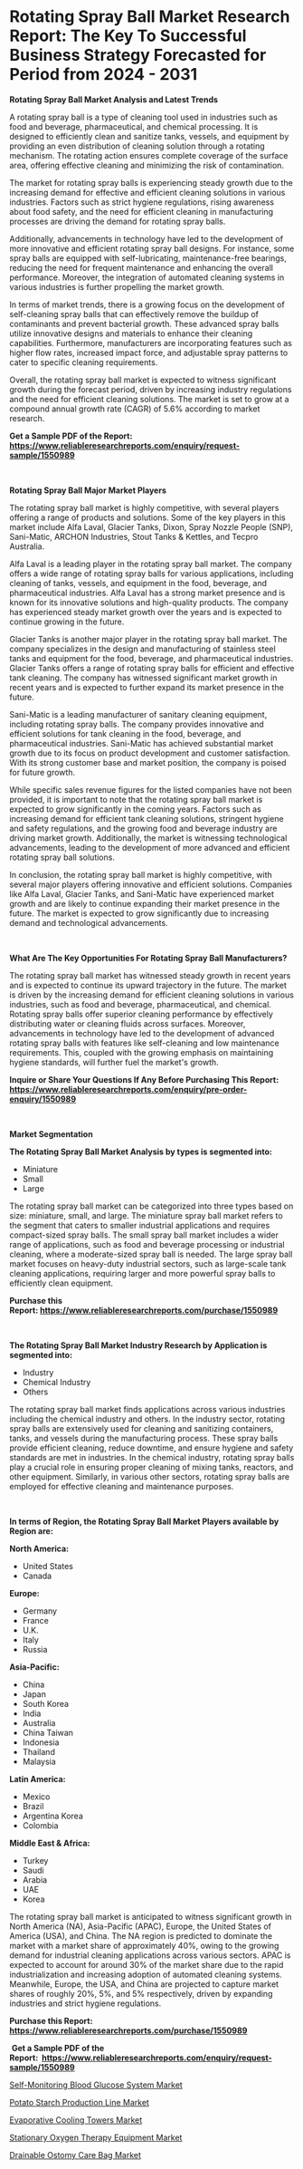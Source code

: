 <p><h1>Rotating Spray Ball Market Research Report: The Key To Successful Business Strategy Forecasted for Period from 2024 - 2031</h1></p><p><strong>Rotating Spray Ball Market Analysis and Latest Trends</strong></p>
<p><p>A rotating spray ball is a type of cleaning tool used in industries such as food and beverage, pharmaceutical, and chemical processing. It is designed to efficiently clean and sanitize tanks, vessels, and equipment by providing an even distribution of cleaning solution through a rotating mechanism. The rotating action ensures complete coverage of the surface area, offering effective cleaning and minimizing the risk of contamination.</p><p>The market for rotating spray balls is experiencing steady growth due to the increasing demand for effective and efficient cleaning solutions in various industries. Factors such as strict hygiene regulations, rising awareness about food safety, and the need for efficient cleaning in manufacturing processes are driving the demand for rotating spray balls.</p><p>Additionally, advancements in technology have led to the development of more innovative and efficient rotating spray ball designs. For instance, some spray balls are equipped with self-lubricating, maintenance-free bearings, reducing the need for frequent maintenance and enhancing the overall performance. Moreover, the integration of automated cleaning systems in various industries is further propelling the market growth.</p><p>In terms of market trends, there is a growing focus on the development of self-cleaning spray balls that can effectively remove the buildup of contaminants and prevent bacterial growth. These advanced spray balls utilize innovative designs and materials to enhance their cleaning capabilities. Furthermore, manufacturers are incorporating features such as higher flow rates, increased impact force, and adjustable spray patterns to cater to specific cleaning requirements.</p><p>Overall, the rotating spray ball market is expected to witness significant growth during the forecast period, driven by increasing industry regulations and the need for efficient cleaning solutions. The market is set to grow at a compound annual growth rate (CAGR) of 5.6% according to market research.</p></p>
<p><strong>Get a Sample PDF of the Report:&nbsp; <a href="https://www.reliableresearchreports.com/enquiry/request-sample/1550989">https://www.reliableresearchreports.com/enquiry/request-sample/1550989</a></strong></p>
<p>&nbsp;</p>
<p><strong>Rotating Spray Ball Major Market Players</strong></p>
<p><p>The rotating spray ball market is highly competitive, with several players offering a range of products and solutions. Some of the key players in this market include Alfa Laval, Glacier Tanks, Dixon, Spray Nozzle People (SNP), Sani-Matic, ARCHON Industries, Stout Tanks & Kettles, and Tecpro Australia.</p><p>Alfa Laval is a leading player in the rotating spray ball market. The company offers a wide range of rotating spray balls for various applications, including cleaning of tanks, vessels, and equipment in the food, beverage, and pharmaceutical industries. Alfa Laval has a strong market presence and is known for its innovative solutions and high-quality products. The company has experienced steady market growth over the years and is expected to continue growing in the future.</p><p>Glacier Tanks is another major player in the rotating spray ball market. The company specializes in the design and manufacturing of stainless steel tanks and equipment for the food, beverage, and pharmaceutical industries. Glacier Tanks offers a range of rotating spray balls for efficient and effective tank cleaning. The company has witnessed significant market growth in recent years and is expected to further expand its market presence in the future.</p><p>Sani-Matic is a leading manufacturer of sanitary cleaning equipment, including rotating spray balls. The company provides innovative and efficient solutions for tank cleaning in the food, beverage, and pharmaceutical industries. Sani-Matic has achieved substantial market growth due to its focus on product development and customer satisfaction. With its strong customer base and market position, the company is poised for future growth.</p><p>While specific sales revenue figures for the listed companies have not been provided, it is important to note that the rotating spray ball market is expected to grow significantly in the coming years. Factors such as increasing demand for efficient tank cleaning solutions, stringent hygiene and safety regulations, and the growing food and beverage industry are driving market growth. Additionally, the market is witnessing technological advancements, leading to the development of more advanced and efficient rotating spray ball solutions.</p><p>In conclusion, the rotating spray ball market is highly competitive, with several major players offering innovative and efficient solutions. Companies like Alfa Laval, Glacier Tanks, and Sani-Matic have experienced market growth and are likely to continue expanding their market presence in the future. The market is expected to grow significantly due to increasing demand and technological advancements.</p></p>
<p>&nbsp;</p>
<p><strong>What Are The Key Opportunities For Rotating Spray Ball Manufacturers?</strong></p>
<p><p>The rotating spray ball market has witnessed steady growth in recent years and is expected to continue its upward trajectory in the future. The market is driven by the increasing demand for efficient cleaning solutions in various industries, such as food and beverage, pharmaceutical, and chemical. Rotating spray balls offer superior cleaning performance by effectively distributing water or cleaning fluids across surfaces. Moreover, advancements in technology have led to the development of advanced rotating spray balls with features like self-cleaning and low maintenance requirements. This, coupled with the growing emphasis on maintaining hygiene standards, will further fuel the market's growth.</p></p>
<p><strong>Inquire or Share Your Questions If Any Before Purchasing This Report: <a href="https://www.reliableresearchreports.com/enquiry/pre-order-enquiry/1550989">https://www.reliableresearchreports.com/enquiry/pre-order-enquiry/1550989</a></strong></p>
<p>&nbsp;</p>
<p><strong>Market Segmentation</strong></p>
<p><strong>The Rotating Spray Ball Market Analysis by types is segmented into:</strong></p>
<p><ul><li>Miniature</li><li>Small</li><li>Large</li></ul></p>
<p><p>The rotating spray ball market can be categorized into three types based on size: miniature, small, and large. The miniature spray ball market refers to the segment that caters to smaller industrial applications and requires compact-sized spray balls. The small spray ball market includes a wider range of applications, such as food and beverage processing or industrial cleaning, where a moderate-sized spray ball is needed. The large spray ball market focuses on heavy-duty industrial sectors, such as large-scale tank cleaning applications, requiring larger and more powerful spray balls to efficiently clean equipment.</p></p>
<p><strong>Purchase this Report:&nbsp;<a href="https://www.reliableresearchreports.com/purchase/1550989">https://www.reliableresearchreports.com/purchase/1550989</a></strong></p>
<p>&nbsp;</p>
<p><strong>The Rotating Spray Ball Market Industry Research by Application is segmented into:</strong></p>
<p><ul><li>Industry</li><li>Chemical Industry</li><li>Others</li></ul></p>
<p><p>The rotating spray ball market finds applications across various industries including the chemical industry and others. In the industry sector, rotating spray balls are extensively used for cleaning and sanitizing containers, tanks, and vessels during the manufacturing process. These spray balls provide efficient cleaning, reduce downtime, and ensure hygiene and safety standards are met in industries. In the chemical industry, rotating spray balls play a crucial role in ensuring proper cleaning of mixing tanks, reactors, and other equipment. Similarly, in various other sectors, rotating spray balls are employed for effective cleaning and maintenance purposes.</p></p>
<p>&nbsp;</p>
<p><strong>In terms of Region, the Rotating Spray Ball Market Players available by Region are:</strong></p>
<p>
    <p> <strong> North America: </strong>
        <ul>
            <li>United States</li>
            <li>Canada</li>
        </ul>
        </p> 
    <p> <strong> Europe: </strong>
        <ul>
            <li>Germany</li>
            <li>France</li>
            <li>U.K.</li>
            <li>Italy</li>
            <li>Russia</li>
        </ul>
        </p> 
    <p> <strong> Asia-Pacific: </strong>
        <ul>
            <li>China</li>
            <li>Japan</li>
            <li>South Korea</li>
            <li>India</li>
            <li>Australia</li>
            <li>China Taiwan</li>
            <li>Indonesia</li>
            <li>Thailand</li>
            <li>Malaysia</li>
        </ul>
        </p> 
    <p> <strong> Latin America: </strong>
        <ul>
            <li>Mexico</li>
            <li>Brazil</li>
            <li>Argentina Korea</li>
            <li>Colombia</li>
        </ul>
        </p> 
    <p> <strong> Middle East & Africa: </strong>
        <ul>
            <li>Turkey</li>
            <li>Saudi</li>
            <li>Arabia</li>
            <li>UAE</li>
            <li>Korea</li>
        </ul>
    </p>
    </p>
<p><p>The rotating spray ball market is anticipated to witness significant growth in North America (NA), Asia-Pacific (APAC), Europe, the United States of America (USA), and China. The NA region is predicted to dominate the market with a market share of approximately 40%, owing to the growing demand for industrial cleaning applications across various sectors. APAC is expected to account for around 30% of the market share due to the rapid industrialization and increasing adoption of automated cleaning systems. Meanwhile, Europe, the USA, and China are projected to capture market shares of roughly 20%, 5%, and 5% respectively, driven by expanding industries and strict hygiene regulations.</p></p>
<p><strong>Purchase this Report: <a href="https://www.reliableresearchreports.com/purchase/1550989">https://www.reliableresearchreports.com/purchase/1550989</a></strong></p>
<p>&nbsp;<strong>Get a Sample PDF of the Report:&nbsp;&nbsp;<a href="https://www.reliableresearchreports.com/enquiry/request-sample/1550989">https://www.reliableresearchreports.com/enquiry/request-sample/1550989</a></strong></p>
<p><strong></strong></p>
<p><p><a href="https://medium.com/@sharonmurphy49/self-monitoring-blood-glucose-system-market-the-key-to-successful-business-strategy-forecast-till-50dc0414a5e4">Self-Monitoring Blood Glucose System Market</a></p><p><a href="https://github.com/Chiragrp24/Market-Research-Report-List-2/blob/main/potato-starch-production-line-market.md">Potato Starch Production Line Market</a></p><p><a href="https://github.com/YashRP12/Market-Research-Report-List-2/blob/main/evaporative-cooling-towers-market.md">Evaporative Cooling Towers Market</a></p><p><a href="https://medium.com/@sharonmurphy49/stationary-oxygen-therapy-equipment-market-competitive-analysis-market-trends-and-forecast-to-27248e2ee90f">Stationary Oxygen Therapy Equipment Market</a></p><p><a href="https://medium.com/@sharonmurphy49/drainable-ostomy-care-bag-market-outlook-industry-overview-and-forecast-2023-to-2030-35ef0c4e0d7b">Drainable Ostomy Care Bag Market</a></p></p>